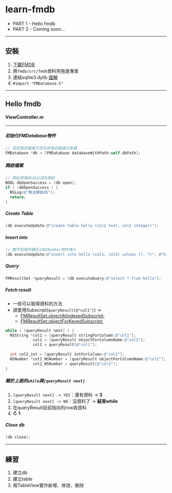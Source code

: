 # learn-fmdb
- PART 1 - Hello fmdb
- PART 2 - Coming soon...

***
## 安裝
1. <a href="https://github.com/ccgus/fmdb" target="_blank">下載FMDB</a>
2. 將`fmdb/src/fmdb`資料夾拖進專案
3. 連結sqlite3.dylib <a href="https://raw.githubusercontent.com/iampaul83/learn-fmdb/master/imgs-for-md/img1.png" target="_blank">圖解</a>
4. `#import "FMDatabase.h"`

***
## Hello fmdb
#### ViewController.m
***
##### 初始化FMDatabase物件
```Objective-C
// 若該路徑檔案不存在將會自動建立新檔
FMDatabase *db = [FMDatabase databaseWithPath:self.dbPath];
```
##### 開啟檔案
```Objective-C
// 開始使用db前必須先開啟
BOOL dbOpenSuccess = [db open];
if ( !dbOpenSuccess ) {
  NSLog(@"無法開啟db");
  return;
}
```
##### Create Table
```Objective-C
[db executeUpdate:@"create table hello (col1 text, col2 integer)"];
```
##### Insert into
```Objective-C
// 數字型態的欄位以NSNumber物件傳入
[db executeUpdate:@"insert into hello (col1, col2) values (?, ?)", @"hihi", @123];
```
##### Query
```Objective-C
FMResultSet *queryResult = [db executeQuery:@"select * from hello"];
```
##### Fetch result
* 一些可以取得資料的方法
* 請愛用Subscript(`queryResult[@"col1"]`) ->
  * <a href="http://ccgus.github.io/fmdb/html/Classes/FMResultSet.html#//api/name/objectAtIndexedSubscript:" target="_blank">FMResultSet.objectAtIndexedSubscript:</a>
  * <a href="http://ccgus.github.io/fmdb/html/Classes/FMResultSet.html#//api/name/objectForKeyedSubscript:" target="_blank">FMResultSet.objectForKeyedSubscript:</a>

```Objective-C
while ( [queryResult next] ) {
  NSString *col1 = [queryResult stringForColumn:@"col1"];
            col1 = [queryResult objectForColumnName:@"col1"];
            col1 = queryResult[@"col1"];
  
  int col2_int = [queryResult intForColumn:@"col2"];
  NSNumber *col2_NSNumber = [queryResult objectForColumnName:@"col2"];
            col2_NSNumber = queryResult[@"col2"];
}
```
##### 關於上面的` while `與` [queryResult next] `
1. ` [queryResult next] -> YES `：還有資料 -> **3**
2. ` [queryResult next] -> NO `：沒資料了 -> **結束while**
3. 在queryResult目前指向的row收資料
4. **↻ 1**

##### Close db
```Objective-C
[db close];
```
***
## 練習
1. 建立db
2. 建立table
3. 用TableView實作新增、修改、刪除
